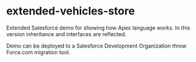 # extended-vehicles-store

Extended Salesforce demo for showing how Apex language works. In this version inheritance and interfaces are reflected.

Demo can be deployed to a Salesforce Development Organization throw Force.com migration tool.
